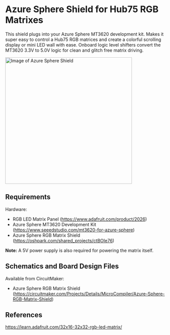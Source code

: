 <!--
Microcontrollers: MT3620
Development Modules: MT3620 Development Kit, MT3620 Mini Dev Board, MT3620 Module(AI-Link WF-M620-RSC1)
Seeed SKU: 102991012, 102110267, 317060362
-->

# Azure Sphere Shield for Hub75 RGB Matrixes
 This shield plugs into your Azure Sphere MT3620 development kit. Makes it super easy to control a Hub75 RGB matrices and create a colorful scrolling display or mini LED wall with ease. Onboard logic level shifters convert the MT3620 3.3V to 5.0V logic for clean and glitch free matrix driving.

<img src="https://s3.amazonaws.com/CircuitMaker-prod/ProjectMetadata/352ED801-0830-4F35-BCD2-369B1947CD95/Images/5d144c2c-9cff-46ee-a061-f199b92607f9 " alt="Image of Azure Sphere Shield" width="400" hight="400"/>

## Requirements
Hardware:
* RGB LED Matrix Panel (https://www.adafruit.com/product/2026)
* Azure Sphere MT3620 Development Kit (https://www.seeedstudio.com/mt3620-for-azure-sphere)
* Azure Sphere RGB Matrix Shield (https://oshpark.com/shared_projects/ctBOIe76)

<span class="tips"> **Note:** A 5V power supply is also required for powering the matrix itself. </span>

## Schematics and Board Design Files
Available from CircuitMaker:
 - Azure Sphere RGB Matrix Shield (https://circuitmaker.com/Projects/Details/MicroCompiler/Azure-Sphere-RGB-Matrix-Shield)

## References
https://learn.adafruit.com/32x16-32x32-rgb-led-matrix/